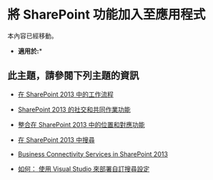 
# 將 SharePoint 功能加入至應用程式
本內容已經移動。
 * **適用於:*** 
  
    
    


## 此主題，請參閱下列主題的資訊
<a name="bkmk_whatIs"> </a>


-  [在 SharePoint 2013 中的工作流程](http://msdn.microsoft.com/library/e0602371-ae22-44be-8a7e-9e47e9f046d6%28Office.15%29.aspx)
    
  
-  [SharePoint 2013 的社交和共同作業功能](http://msdn.microsoft.com/library/5060f676-9aaa-41fe-88ef-e862ee2e1c52%28Office.15%29.aspx)
    
  
-  [整合在 SharePoint 2013 中的位置和對應功能](http://msdn.microsoft.com/library/10d4a904-ed27-4513-8c20-d2098aebf22c%28Office.15%29.aspx)
    
  
-  [在 SharePoint 2013 中搜尋](http://msdn.microsoft.com/library/59220f81-0e5e-4945-8056-cf0a116446cb%28Office.15%29.aspx)
    
  
-  [Business Connectivity Services in SharePoint 2013](http://msdn.microsoft.com/library/64b7d032-4b83-4e9e-bc08-f0a161af5457%28Office.15%29.aspx)
    
  
-  [如何： 使用 Visual Studio 來部署自訂搜尋設定](579422ed-cb7c-4a53-85e8-cc2e68d2fd44.md)
    
  
